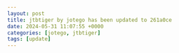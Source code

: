 ```yaml
---
layout: post
title: jtbtiger by jotego has been updated to 261a0ce
date: 2024-05-31 11:07:55 +0000
categories: [jotego, jtbtiger]
tags: [update]
---
```


